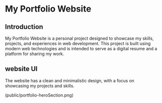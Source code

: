 # My Portfolio Website

## Introduction

My Portfolio Website is a personal project designed to showcase my skills, projects, and experiences in web development. This project is built using modern web technologies and is intended to serve as a digital resume and a platform for sharing my work.

## website UI 
The website has a clean and minimalistic design, with a focus on showcasing my projects and skills.

(public/portfolio-heroSection.png)
